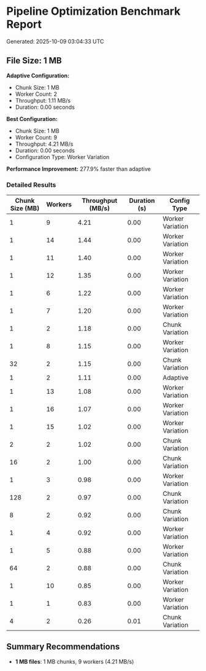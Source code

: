 # Pipeline Optimization Benchmark Report

Generated: 2025-10-09 03:04:33 UTC

## File Size: 1 MB

**Adaptive Configuration:**
- Chunk Size: 1 MB
- Worker Count: 2
- Throughput: 1.11 MB/s
- Duration: 0.00 seconds

**Best Configuration:**
- Chunk Size: 1 MB
- Worker Count: 9
- Throughput: 4.21 MB/s
- Duration: 0.00 seconds
- Configuration Type: Worker Variation

**Performance Improvement:** 277.9% faster than adaptive

### Detailed Results

| Chunk Size (MB) | Workers | Throughput (MB/s) | Duration (s) | Config Type |
|-----------------|---------|-------------------|--------------|-------------|
| 1 | 9 | 4.21 | 0.00 | Worker Variation |
| 1 | 14 | 1.44 | 0.00 | Worker Variation |
| 1 | 11 | 1.40 | 0.00 | Worker Variation |
| 1 | 12 | 1.35 | 0.00 | Worker Variation |
| 1 | 6 | 1.22 | 0.00 | Worker Variation |
| 1 | 7 | 1.20 | 0.00 | Worker Variation |
| 1 | 2 | 1.18 | 0.00 | Chunk Variation |
| 1 | 8 | 1.15 | 0.00 | Worker Variation |
| 32 | 2 | 1.15 | 0.00 | Chunk Variation |
| 1 | 2 | 1.11 | 0.00 | Adaptive |
| 1 | 13 | 1.08 | 0.00 | Worker Variation |
| 1 | 16 | 1.07 | 0.00 | Worker Variation |
| 1 | 15 | 1.02 | 0.00 | Worker Variation |
| 2 | 2 | 1.02 | 0.00 | Chunk Variation |
| 16 | 2 | 1.00 | 0.00 | Chunk Variation |
| 1 | 3 | 0.98 | 0.00 | Worker Variation |
| 128 | 2 | 0.97 | 0.00 | Chunk Variation |
| 8 | 2 | 0.92 | 0.00 | Chunk Variation |
| 1 | 4 | 0.92 | 0.00 | Worker Variation |
| 1 | 5 | 0.88 | 0.00 | Worker Variation |
| 64 | 2 | 0.88 | 0.00 | Chunk Variation |
| 1 | 10 | 0.85 | 0.00 | Worker Variation |
| 1 | 1 | 0.83 | 0.00 | Worker Variation |
| 4 | 2 | 0.26 | 0.01 | Chunk Variation |

## Summary Recommendations

- **1 MB files**: 1 MB chunks, 9 workers (4.21 MB/s)
